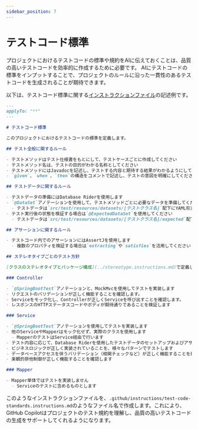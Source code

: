 ```yaml
---
sidebar_position: 7
---
```


# テストコード標準

プロジェクトにおけるテストコードの標準や規約をAIに伝えておくことは、品質の高いテストコードを効率的に作成するために必要です。
AIにテストコードの標準をインプットすることで、プロジェクトのルールに沿った一貫性のあるテストコードを生成されることが期待できます。

以下は、テストコード標準に関する[インストラクションファイル](../../shared-instructions-prompts)の記述例です。

```markdown
---
applyTo: "**"
---

# テストコード標準

このプロジェクトにおけるテストコードの標準を定義します。

## テスト全般に関するルール

- テストメソッドはテスト仕様書をもとにして、テストケースごとに作成してください
- テストメソッド名は、テストの目的がわかる名称としてください
- テストメソッドにはJavadocを記述し、テストする内容と期待する結果がわかるようにしてください
- `given`、`when`、`then`の構造をコメントで記述し、テストの意図を明確にしてください

## テストデータに関するルール

- テストデータの準備にはDatabase Riderを使用します
- `@DataSet`アノテーションを使用して、テストメソッドごとに必要なデータを準備してください
  - テストデータは`src/test/resources/datasets/[テストクラス名]`配下にYAML形式で配置してください
- テスト実行後の状態を検証する場合は`@ExpectedDataSet`を使用してください
  - テストデータは`src/test/resources/datasets/[テストクラス名]/expected`配下にYAML形式で配置してください

## アサーションに関するルール

- テストコード内でのアサーションにはAssertJを使用します
  - 複数のプロパティを検証する場合は`extracting`や`satisfies`を活用してください

## ステレオタイプごとのテスト方針

[クラスのステレオタイプとパッケージ構成](../stereotype.instructions.md)で定義した各クラスの責務にもとづき、以下の観点でテストを実装してください。

### Controller

- `@SpringBootTest`アノテーションと、MockMvcを使用してテストを実装します
- リクエストのバリデーションが正しく機能することを確認します。
- Serviceをモック化し、Controllerが正しくServiceを呼び出すことを確認します。
- レスポンスのHTTPステータスコードやボディが期待通りであることを検証します

### Service

- `@SpringBootTest`アノテーションを使用してテストを実装します
- 他のServiceやMapperはモック化せず、実際のクラスを使用します
  - MapperのテストはService経由で行います
- テスト内容に応じて、Database Riderを使用したテストデータのセットアップおよびアサーションを行います
- ビジネスロジックが正しく実装されていることを、様々なパターンでテストします
- データベースアクセスを伴うバリデーション（相関チェックなど）が正しく機能することを確認します
- 楽観的排他制御が正しく機能することを確認します

### Mapper

- Mapper単体ではテストを実装しません
  - Serviceのテストに含めるものとします
```

このようなインストラクションファイルを、`.github/instructions/test-code-standards.instructions.md`のようなファイル名で作成します。これにより、GitHub Copilotはプロジェクトのテスト規約を理解し、品質の高いテストコードの生成をサポートしてくれるようになります。
